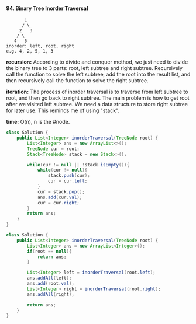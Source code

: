#### 94. Binary Tree Inorder Traversal
```
       1
      / \
     2   3
    / \
   4   5
inorder: left, root, right
e.g. 4, 2, 5, 1, 3
```
__recursion:__
According to divide and conquer method, we just need to divide the binary tree to 3 parts: root, left subtree and right subtree. Recursively call the function to solve the left subtree, add the root into the result list, and then recursively call the function to solve the right subtree.

__iteration:__
The process of inorder traversal is to traverse from left subtree to root, and then go back to right subtree. The main problem is how to get root after we visited left subtree. We need a data structure to store right subtree for later use. This reminds me of using "stack".

__time:__ O(n), n is the #node.
```java
class Solution {
    public List<Integer> inorderTraversal(TreeNode root) {
        List<Integer> ans = new ArrayList<>();
        TreeNode cur = root;
        Stack<TreeNode> stack = new Stack<>();

        while(cur != null || !stack.isEmpty()){
            while(cur != null){
                stack.push(cur);
                cur = cur.left;
            }
            cur = stack.pop();
            ans.add(cur.val);
            cur = cur.right;
        }
        return ans;
    }
}

class Solution {
    public List<Integer> inorderTraversal(TreeNode root) {        
        List<Integer> ans = new ArrayList<Integer>();
        if(root == null){
            return ans;
        }

        List<Integer> left = inorderTraversal(root.left);
        ans.addAll(left);
        ans.add(root.val);
        List<Integer> right = inorderTraversal(root.right);
        ans.addAll(right);

        return ans;
    }
}
```
